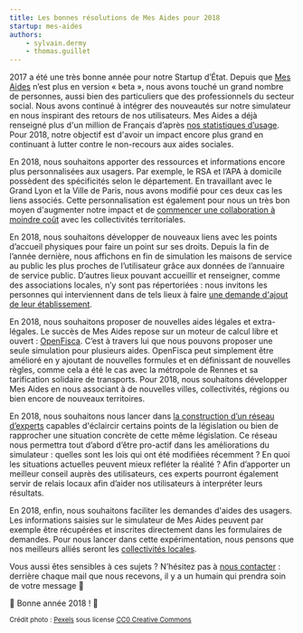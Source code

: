 ```yaml
---
title: Les bonnes résolutions de Mes Aides pour 2018
startup: mes-aides
authors:
    - sylvain.dermy
    - thomas.guillet
---
```


2017 a été une très bonne année pour notre Startup d’État. Depuis que [Mes Aides](https://mes-aides.gouv.fr/) n’est plus en version « beta », nous avons touché un grand nombre de personnes, aussi bien des particuliers que des professionnels du secteur social. Nous avons continué à intégrer des nouveautés sur notre simulateur en nous inspirant des retours de nos utilisateurs. Mes Aides a déjà renseigné plus d'un million de Français d’après [nos statistiques d’usage](https://stats.data.gouv.fr/index.php?module=CoreHome&action=index&idSite=9&period=year&date=2017-01-08#?module=Goals&action=goalReport&idSite=9&period=year&date=2017-01-08&idGoal=1). Pour 2018, notre objectif est d'avoir un impact encore plus grand en continuant à lutter contre le non-recours aux aides sociales.

<!--more-->
En 2018, nous souhaitons apporter des ressources et informations encore plus personnalisées aux usagers. Par exemple, le RSA et l’APA à domicile possèdent des spécificités selon le département. En travaillant avec le Grand Lyon et la Ville de Paris, nous avons modifié pour ces deux cas les liens associés. Cette personnalisation est également pour nous un très bon moyen d'augmenter notre impact et de [commencer une collaboration à moindre coût](mailto:bonjour@mes-aides.gouv.fr?subject=Mettre%20en%20place%20des%20liens%20pertinents%20pour%20nos%20usagers) avec les collectivités territoriales.

En 2018, nous souhaitons développer de nouveaux liens avec les points d’accueil physiques pour faire un point sur ses droits. Depuis la fin de l’année dernière, nous affichons en fin de simulation les maisons de service au public les plus proches de l’utilisateur grâce aux données de l’annuaire de service public. D’autres lieux pouvant accueillir et renseigner, comme des associations locales, n’y sont pas répertoriées : nous invitons les personnes qui interviennent dans de tels lieux à faire [une demande d'ajout de leur établissement](mailto:bonjour@mes-aides.gouv.fr?subject=Ajouter%20mon%20%C3%A9tablissement%20%C3%A0%20la%20page%20des%20r%C3%A9sultats).

En 2018, nous souhaitons proposer de nouvelles aides légales et extra-légales. Le succès de Mes Aides repose sur un moteur de calcul libre et ouvert : [OpenFisca](https://www.openfisca.org). C’est à travers lui que nous pouvons proposer une seule simulation pour plusieurs aides. OpenFisca peut simplement être amélioré en y ajoutant de nouvelles formules et en définissant de nouvelles règles, comme cela a été le cas avec la métropole de Rennes et sa tarification solidaire de transports. Pour 2018, nous souhaitons développer Mes Aides en nous associant à de nouvelles villes, collectivités, régions ou bien encore de nouveaux territoires.

En 2018, nous souhaitons nous lancer dans [la construction d’un réseau d’experts](https://gouv.us12.list-manage.com/subscribe?u=1ec467926df0f8b0be4915921&id=0321551dd4) capables d'éclaircir certains points de la législation ou bien de rapprocher une situation concrète de cette même législation. Ce réseau nous permettra tout d’abord d’être pro-actif dans les améliorations du simulateur : quelles sont les lois qui ont été modifiées récemment ? En quoi les situations actuelles peuvent mieux refléter la réalité ? Afin d’apporter un meilleur conseil auprès des utilisateurs, ces experts pourront également servir de relais locaux afin d’aider nos utilisateurs à interpréter leurs résultats.

En 2018, enfin, nous souhaitons faciliter les demandes d'aides des usagers. Les informations saisies sur le simulateur de Mes Aides peuvent par exemple être récupérées et inscrites directement dans les formulaires de demandes. Pour nous lancer dans cette expérimentation, nous pensons que nos meilleurs alliés seront les [collectivités locales](mailto:bonjour@mes-aides.gouv.fr?subject=Exp%C3%A9rimenter%20pour%20des%20d%C3%A9marches%20simplfi%C3%A9es).

Vous aussi êtes sensibles à ces sujets ? N’hésitez pas à [nous contacter](mailto:bonjour@mes-aides.gouv.fr?subject=Commentaire%20sur%20votre%20article%20du%20blog%20beta.gouv.fr) : derrière chaque mail que nous recevons, il y a un humain qui prendra soin de votre message 🙂

🎉 Bonne année 2018 ! 🎉

<small>Crédit photo : [Pexels](https://www.pexels.com/photo/person-holding-blue-ballpoint-pen-writing-in-notebook-210661/) sous license [CC0 Creative Commons](https://creativecommons.org/publicdomain/zero/1.0/)</small>
